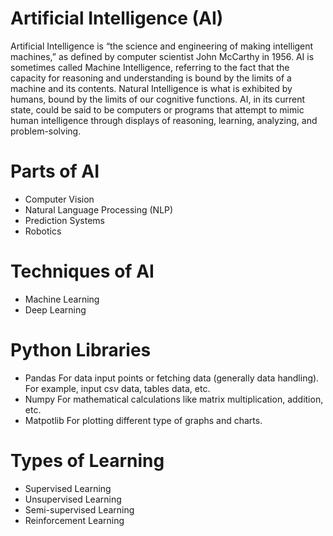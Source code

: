 # Artificial Intelligence (AI)

Artificial Intelligence is “the science and engineering of making intelligent machines,” as defined by computer scientist John McCarthy in 1956.
AI is sometimes called Machine Intelligence, referring to the fact that the capacity for reasoning and understanding is bound by the limits of a machine and its contents. 
Natural Intelligence is what is exhibited by humans, bound by the limits of our cognitive functions.
AI, in its current state, could be said to be computers or programs that attempt to mimic human intelligence through displays of reasoning, learning, analyzing, and problem-solving.

# Parts of AI
- Computer Vision
- Natural Language Processing (NLP)
- Prediction Systems
- Robotics
 
# Techniques of AI
- Machine Learning
- Deep Learning

# Python Libraries 
- Pandas
  For data input points or fetching data (generally data handling). For example, input csv data, tables data, etc. 
- Numpy
  For mathematical calculations like matrix multiplication, addition, etc.
- Matpotlib
  For plotting different type of graphs and charts.

# Types of Learning
- Supervised Learning
- Unsupervised Learning
- Semi-supervised Learning
- Reinforcement Learning
 
